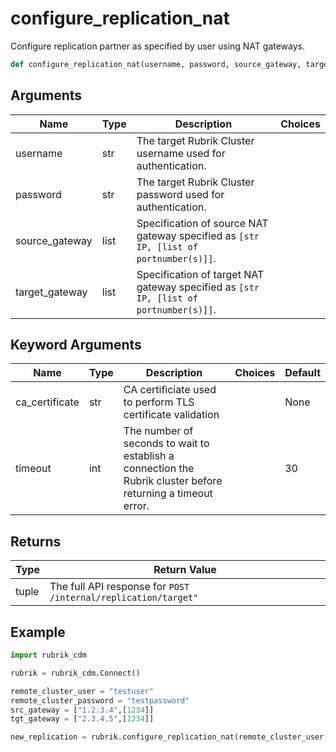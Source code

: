# configure_replication_nat

Configure replication partner as specified by user using NAT gateways.
```py
def configure_replication_nat(username, password, source_gateway, target_gateway, ca_certificate, timeout)
```

## Arguments
| Name        | Type | Description                                                                 | Choices |
|-------------|------|-----------------------------------------------------------------------------|---------|
| username  | str  | The target Rubrik Cluster username used for authentication. |         |
| password  | str  | The target Rubrik Cluster password used for authentication. |         |
| source_gateway | list | Specification of source NAT gateway specified as `[str IP, [list of portnumber(s)]]`.  |         |
| target_gateway | list | Specification of target NAT gateway specified as `[str IP, [list of portnumber(s)]]`.  |         |

## Keyword Arguments
| Name        | Type | Description                                                                 | Choices | Default |
|-------------|------|-----------------------------------------------------------------------------|---------|---------|
| ca_certificate  | str  | CA certificiate used to perform TLS certificate validation  |         |    None     |
| timeout  | int  | The number of seconds to wait to establish a connection the Rubrik cluster before returning a timeout error.  |         |    30     |

## Returns
| Type | Return Value                                                                                   |
|------|-----------------------------------------------------------------------------------------------|
| tuple  | The full API response for `POST /internal/replication/target"` |
## Example
```py
import rubrik_cdm

rubrik = rubrik_cdm.Connect()

remote_cluster_user = "testuser"
remote_cluster_password = "testpassword"
src_gateway = ["1.2.3.4",[1234]]
tgt_gateway = ["2.3.4.5",[1234]]

new_replication = rubrik.configure_replication_nat(remote_cluster_user, remote_cluster_password, src_gateway, tgt_gateway)
```
